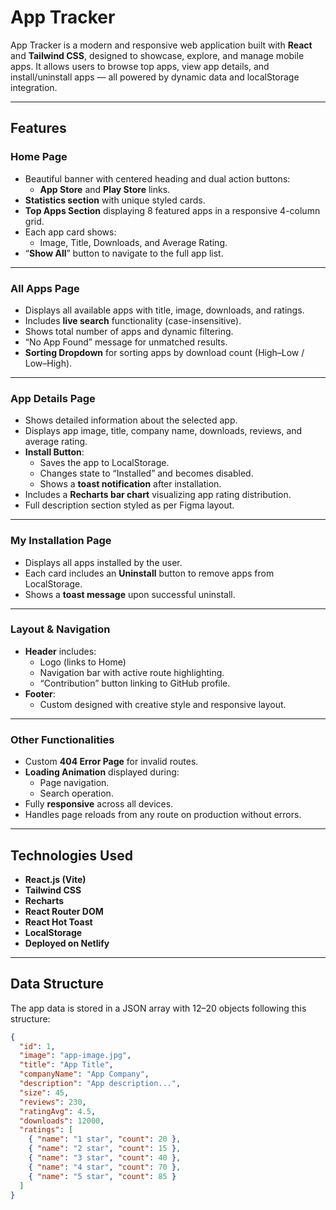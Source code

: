 #  App Tracker

App Tracker is a modern and responsive web application built with **React** and **Tailwind CSS**, designed to showcase, explore, and manage mobile apps.
It allows users to browse top apps, view app details, and install/uninstall apps — all powered by dynamic data and localStorage integration.

---

##  Features

###  Home Page
- Beautiful banner with centered heading and dual action buttons:
  - **App Store** and **Play Store** links.
- **Statistics section** with unique styled cards.
- **Top Apps Section** displaying 8 featured apps in a responsive 4-column grid.
- Each app card shows:
  - Image, Title, Downloads, and Average Rating.
- “**Show All**” button to navigate to the full app list.

---

###  All Apps Page
- Displays all available apps with title, image, downloads, and ratings.
- Includes **live search** functionality (case-insensitive).
- Shows total number of apps and dynamic filtering.
- “No App Found” message for unmatched results.
- **Sorting Dropdown** for sorting apps by download count (High–Low / Low–High).

---

###  App Details Page
- Shows detailed information about the selected app.
- Displays app image, title, company name, downloads, reviews, and average rating.
- **Install Button**:
  - Saves the app to LocalStorage.
  - Changes state to “Installed” and becomes disabled.
  - Shows a **toast notification** after installation.
- Includes a **Recharts bar chart** visualizing app rating distribution.
- Full description section styled as per Figma layout.

---

###  My Installation Page
- Displays all apps installed by the user.
- Each card includes an **Uninstall** button to remove apps from LocalStorage.
- Shows a **toast message** upon successful uninstall.

---

### Layout & Navigation
- **Header** includes:
  - Logo (links to Home)
  - Navigation bar with active route highlighting.
  - “Contribution” button linking to GitHub profile.
- **Footer**:
  - Custom designed with creative style and responsive layout.

---

###  Other Functionalities
- Custom **404 Error Page** for invalid routes.
- **Loading Animation** displayed during:
  - Page navigation.
  - Search operation.
- Fully **responsive** across all devices.
- Handles page reloads from any route on production without errors.

---

##  Technologies Used
-  **React.js (Vite)**
- **Tailwind CSS**
- **Recharts**
- **React Router DOM**
- **React Hot Toast**
- **LocalStorage**
- **Deployed on Netlify**

---

##  Data Structure
The app data is stored in a JSON array with 12–20 objects following this structure:

```json
{
  "id": 1,
  "image": "app-image.jpg",
  "title": "App Title",
  "companyName": "App Company",
  "description": "App description...",
  "size": 45,
  "reviews": 230,
  "ratingAvg": 4.5,
  "downloads": 12000,
  "ratings": [
    { "name": "1 star", "count": 20 },
    { "name": "2 star", "count": 15 },
    { "name": "3 star", "count": 40 },
    { "name": "4 star", "count": 70 },
    { "name": "5 star", "count": 85 }
  ]
}
